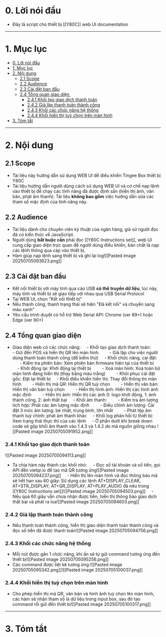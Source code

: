 # 0. Lời nói đầu
- Đây là script cho thiết bị [[Y80C]] web UI documentation

---

# 1. Mục lục
- [0. Lời nói đầu](#0-lời-nói-đầu)
- [1. Mục lục](#1-mục-lục)
- [2. Nội dung](#2-nội-dung)
  - [2.1 Scope](#21-scope)
  - [2.2 Audience](#22-audience)
  - [2.3 Cài đặt ban đầu](#23-cài-đặt-ban-đầu)
  - [2.4 Tổng quan giao diện ](#24-tổng-quan-giao-diện)
    - [2.4.1 Khối tạo giao dịch thanh toán](#241-khối-tạo-giao-dịch-thanh-toán)
    - [2.4.2 Giả lập thanh toán thành công](#242-giả-lập-thanh-toán-thành-công)
    - [2.4.3 Khối các chức năng hệ thống](#243-khối-các-chức-năng-hệ-thống)
    - [2.4.4 Khối hiển thị tuỳ chọn trên màn hình](#244-khối-hiển-thị-tuỳ-chọn-trên-màn-hình)
- [3. Tóm tắt](#3-tóm-tắt)

---

# 2. Nội dung
## 2.1 Scope
- Tài liệu này hướng dẫn sử dụng WEB UI để điều khiển Tingee Box thiết bị Y80C
- Tài liệu hướng dẫn người dùng cách sử dụng WEB UI và cơ chế nạp lệnh vào thiết bị để chạy các tính năng đã được định sẵn (hiển thị ảnh, văn bản, phát âm thanh). Tài liệu **không bao gồm** việc hướng dẫn sửa các tham số mặc định của tính năng này.

## 2.2 Audience
- Tài liệu dành cho chuyên viên kỹ thuật của ngân hàng, giả sử người đọc đã có kiến thức về JavaScript.
- Người dùng **bắt buộc cần** phải đọc [[Y80C Instructions set]], web UI cung cấp giao diện trực quan để người dùng điều khiển, bản chất là nạp các lệnh thông qua cáp vào thiết bị.
- Hàm giúp nạp lệnh sang thiết bị và ghi lại log![[Pasted image 20250705093623.png]]

## 2.3 Cài đặt ban đầu
- Kết nối thiết bị với máy tính qua cáo USB **có thể truyền dữ liệu**, lúc này, máy tính và thiết bị sẽ giao tiếp với nhau qua USB Serial Protocol
- Tại WEB UI, chọn "Kết nối thiết bị"
- Nếu thành công, thanh trạng thái sẽ hiện "Đã kết nối" và chuyển sang màu xanh"
- Yêu cầu trình duyệt có hỗ trợ Web Serial API: Chrome (ver 89+) hoặc Edge (ver 90+)

## 2.4 Tổng quan giao diện 
- Giao diện web có các chức năng:
    - Khối tạo giao dịch thanh toán:
        - Gửi đến POS và hiển thị QR lên màn hình
        - Giả lập cho việc người dùng thanh toán thành công (để kiểm thử)
    - Khối chức năng, cài đặt:
        - Kiểm tra phiên bản: Xem phiên bản firmware hiện tại của thiết bị
        - Khởi động lại: Khởi động lại thiết bị
        - Xoá màn hình: Xoá toàn bộ màn hình đang hiển thị (thay bằng màu trắng)
        - Khôi phục cài đặt gốc: Đặt lại thiết bị
    - Khối điều khiển hiển thị: Thay đổi thông tin màn hình
        - Hiển thị mã QR: Hiển thị QR tuỳ chọn
        - Hiển thị văn bản: Hiển thị văn bản tuỳ chọn
        - Hiển thị hình ảnh: Hiển thị các hình ảnh mặc định
        - Hiển thị ảnh: Hiển thị các ảnh 0: logo khởi động, 1: ảnh thành công, 2: ảnh thất bại
    - Khối âm thanh:
        - Kiểm tra âm lượng tích hợp: Phát các âm lượng mặc định
        - Điều chỉnh âm lượng: Cài đặt 3 mức âm lượng: bé nhất, trung bình, lớn nhất
        - Phát tệp âm thanh tuỳ chỉnh: phát âm thanh khác
    - Khối log phản hồi từ thiết bị: Xem trạng thái thực thi của các lệnh
    - Ở phần dưới khi break down code sẽ gộp khối âm thanh vào 1.4.3 và 1.4.2 do mã nguồn giống nhau
![[Pasted image 20250705091952.png]]

### 2.4.1 Khối tạo giao dịch thanh toán
![[Pasted image 20250705094113.png]]
- Ta chia hàm này thành các khối nhỏ:
    - Đọc số tài khoản và số tiền, gọi API đến vietqr.io để tạo mã QR tương ứng![[Pasted image 20250705094237.png]]
    - Hiển thị lên màn hình và đọc thông báo mã sẽ hết hạn sau 60 giây: Sử dụng các lệnh AT+DISPLAY_CLEAR, AT+STR_DISPLAY, AT+QR_DISPLAY, AT+PLAY_AUDIO đã nêu trong [[Y80C Instructions set]]![[Pasted image 20250705094503.png]]
    - Nếu quá 60 giây vẫn chưa nhận được tiền, hiển thị thông báo giao dịch thất bại và phát ra loa![[Pasted image 20250705094603.png]]

### 2.4.2 Giả lập thanh toán thành công
- Nếu thanh toán thành công, hiển thị giao diện thanh toán thành công và đọc số tiền đã được thanh toán![[Pasted image 20250705094756.png]]

### 2.4.3 Khối các chức năng hệ thống
- Mỗi nút được gắn 1 chức năng, khi ấn sẽ tự gửi command tương ứng đến thiết bị![[Pasted image 20250705095256.png]]
- Các command được liệt kê tương ứng:![[Pasted image 20250705095342.png]]![[Pasted image 20250705100037.png]]

### 2.4.4 Khối hiển thị tuỳ chọn trên màn hình
- Cho phép hiển thị mã QR, văn bản và hình ảnh tuỳ chọn lên màn hình, các hàm sẽ nhận tham số là dữ liệu trong input box, sau đó tạo command rồi gửi đến thiết bị![[Pasted image 20250705100317.png]]

---

# 3. Tóm tắt